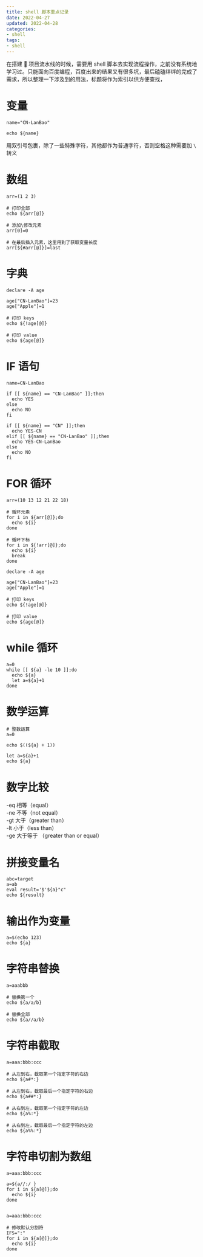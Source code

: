 ```yaml
---
title: shell 脚本重点记录
date: 2022-04-27
updated: 2022-04-28
categories: 
- shell
tags:
- shell
---
```



在搭建 🐧 项目流水线的时候，需要用 shell 脚本去实现流程操作，之前没有系统地学习过。只能面向百度编程，百度出来的结果又有很多坑，最后磕磕绊绊的完成了需求，所以整理一下涉及到的用法，标题将作为索引以供方便查找，

# 变量
```
name="CN-LanBao"

echo ${name}
```
用双引号包裹，除了一些特殊字符，其他都作为普通字符，否则空格这种需要加 `\` 转义


# 数组
```
arr=(1 2 3)

# 打印全部
echo ${arr[@]}

# 添加\修改元素
arr[0]=0

# 在最后插入元素，这里用到了获取变量长度
arr[${#arr[@]}]=last
```


# 字典
```
declare -A age

age["CN-LanBao"]=23
age["Apple"]=1

# 打印 keys
echo ${!age[@]}

# 打印 value
echo ${age[@]}
```


# IF 语句
```
name=CN-LanBao

if [[ ${name} == "CN-LanBao" ]];then
  echo YES
else
  echo NO
fi

if [[ ${name} == "CN" ]];then
  echo YES-CN
elif [[ ${name} == "CN-LanBao" ]];then
  echo YES-CN-LanBao
else
  echo NO
fi
```


# FOR 循环
```
arr=(10 13 12 21 22 18)

# 循环元素
for i in ${arr[@]};do
  echo ${i}
done

# 循环下标
for i in ${!arr[@]};do
  echo ${i}
  break
done
```
```
declare -A age

age["CN-LanBao"]=23
age["Apple"]=1

# 打印 keys
echo ${!age[@]}

# 打印 value
echo ${age[@]}
```


# while 循环
```
a=0
while [[ ${a} -le 10 ]];do
  echo ${a}
  let a=${a}+1
done
```


# 数学运算
```
# 整数运算
a=0

echo $((${a} + 1))

let a=${a}+1
echo ${a}
```


# 数字比较
-eq 相等（equal）  
-ne 不等（not equal）  
-gt 大于（greater than）  
-lt 小于（less than）  
-ge 大于等于 （greater than or equal）  


# 拼接变量名
```
abc=target
a=ab
eval result='$'${a}"c"
echo ${result}
```


# 输出作为变量
```
a=$(echo 123)
echo ${a}
```


# 字符串替换
```
a=aaabbb

# 替换第一个
echo ${a/a/b}

# 替换全部
echo ${a//a/b}
```

# 字符串截取
```
a=aaa:bbb:ccc

# 从左到右，截取第一个指定字符的右边
echo ${a#*:}

# 从左到右，截取最后一个指定字符的右边
echo ${a##*:}

# 从右到左，截取第一个指定字符的左边
echo ${a%:*}

# 从右到左，截取最后一个指定字符的左边
echo ${a%%:*}
```


# 字符串切割为数组
```
a=aaa:bbb:ccc

a=${a//:/ }
for i in ${a[@]};do
  echo ${i}
done


a=aaa:bbb:ccc

# 修改默认分割符
IFS=":"
for i in ${a[@]};do
  echo ${i}
done
```